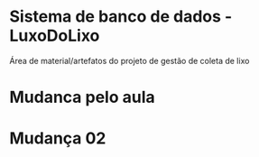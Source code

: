 # Sistema de banco de dados - LuxoDoLixo
Área de material/artefatos do projeto de gestão de coleta de lixo

# Mudanca pelo aula

# Mudança 02
